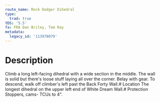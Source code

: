 ```yaml
---
route_name: Rock Dodger Dihedral
type:
  trad: true
YDS: '5.5'
fa: FRA Dan Briley, Tom Ray
metadata:
  legacy_id: '113978079'
---
```

# Description
Climb a long left-facing dihedral with a wide section in the middle. The wall is solid but there's loose stuff laying all over the corner. Belay with gear. To descend, walk off climber's left past the Back Forty Wall.# Location
The longest dihedral on the upper left end of White Dream Wall.# Protection
Stoppers, cams- TCUs to 4".